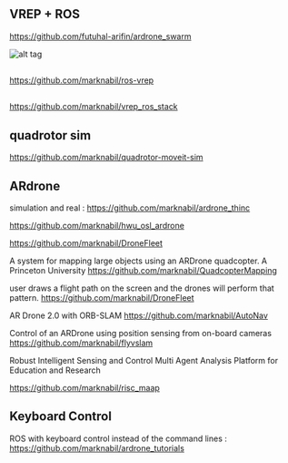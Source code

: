 #



## VREP + ROS 

https://github.com/futuhal-arifin/ardrone_swarm

![alt tag](https://github.com/marknabil/Thesis_Master/blob/master/Screenshot.from.2016-02-25.16.04.38.png)

##
https://github.com/marknabil/ros-vrep

##

https://github.com/marknabil/vrep_ros_stack


## quadrotor sim 
https://github.com/marknabil/quadrotor-moveit-sim

## ARdrone 
simulation and real : 
https://github.com/marknabil/ardrone_thinc

https://github.com/marknabil/hwu_osl_ardrone

https://github.com/marknabil/DroneFleet

A system for mapping large objects using an ARDrone quadcopter. A Princeton University 
https://github.com/marknabil/QuadcopterMapping

user draws a flight path on the screen and the drones will perform that pattern.
https://github.com/marknabil/DroneFleet

AR Drone 2.0 with ORB-SLAM
https://github.com/marknabil/AutoNav

Control of an ARDrone using position sensing from on-board cameras
https://github.com/marknabil/flyvslam

Robust Intelligent Sensing and Control Multi Agent Analysis Platform for Education and Research

https://github.com/marknabil/risc_maap

## Keyboard Control
ROS with keyboard control instead of the command lines : https://github.com/marknabil/ardrone_tutorials
